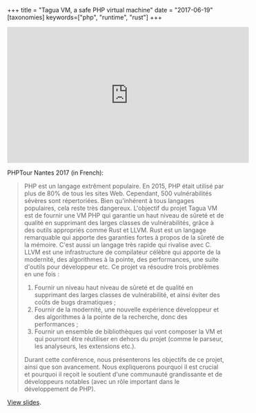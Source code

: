 +++
title = "Tagua VM, a safe PHP virtual machine"
date = "2017-06-19"
[taxonomies]
keywords=["php", "runtime", "rust"]
+++

<iframe width="560" height="315" src="https://www.youtube-nocookie.com/embed/Ymy8qAEe0kQ?si=_7IlrTO1VzOriUKW" title="YouTube video player" frameborder="0" allow="accelerometer; autoplay; clipboard-write; encrypted-media; gyroscope; picture-in-picture; web-share" referrerpolicy="strict-origin-when-cross-origin" allowfullscreen></iframe>

PHPTour Nantes 2017 (in French):

> PHP est un langage extrêment populaire. En 2015, PHP était utilisé par
> plus de 80% de tous les sites Web. Cependant, 500 vulnérabilités
> sévères sont répertoriées. Bien qu'inhérent à tous langages
> populaires, cela reste très dangereux. L'objectif du projet Tagua VM
> est de fournir une VM PHP qui garantie un haut niveau de sûreté et de
> qualité en supprimant des larges classes de vulnérabilités, grâce à
> des outils appropriés comme Rust et LLVM. Rust est un langage
> remarquable qui apporte des garanties fortes à propos de la sûreté de
> la mémoire. C'est aussi un langage très rapide qui rivalise avec C.
> LLVM est une infrastructure de compilateur célèbre qui apporte de la
> modernité, des algorithmes à la pointe, des performances, une suite
> d'outils pour développeur etc. Ce projet va résoudre trois problèmes
> en une fois :
>
> 1.  Fournir un niveau haut niveau de sûreté et de qualité en
>     supprimant des larges classes de vulnérabilité, et ainsi éviter
>     des coûts de bugs dramatiques ;
> 2.  Fournir de la modernité, une nouvelle expérience développeur et
>     des algorithmes à la pointe de la recherche, donc des performances
>     ;
> 3.  Fournir un ensemble de bibliothèques qui vont composer la VM et
>     qui pourront être réutiliser en dehors du projet (comme le
>     parseur, les analyseurs, les extensions etc.).
>
> Durant cette conférence, nous présenterons les objectifs de ce projet,
> ainsi que son avancement. Nous expliquerons pourquoi il est crucial et
> pourquoi il reçoit le soutient d'une communauté grandissante et de
> développeurs notables (avec un rôle important dans le développement de
> PHP).

[View
slides](https://speakerdeck.com/hywan/tagua-vm-a-safe-php-virtual-machine).
